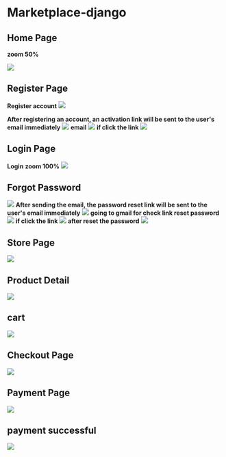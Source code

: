 # Marketplace-django

<h2>Home Page</h2>
<b>zoom 50%</b>
<p>
<img src="https://user-images.githubusercontent.com/95455444/194714615-abd4f9e1-5168-439d-b093-71e6674fe325.png">
</p>

<h2>Register Page</h2>
<b>Register account</b>
<img src="https://user-images.githubusercontent.com/95455444/194714703-c1bb7d16-4252-4f8f-83df-3beb2fc4db52.png">
<p> <b>After registering an account, an activation link will be sent to the user's email immediately</b>
<img src="https://user-images.githubusercontent.com/95455444/194714832-00ea3b31-549f-4369-967e-5d9205fcbdbe.png">
<b>email</b>

<img src="https://user-images.githubusercontent.com/95455444/194714857-346c264f-c116-4d40-b631-d32ec9a3d788.png">
<b>if click the link</b>
<img src="https://user-images.githubusercontent.com/95455444/194714907-5fe452fc-9c7a-4bc2-ae29-c92e76432b30.png">
</p>
<h2>Login Page</h2>
<p>
<b>Login</b>
<b>zoom 100%</b>
<img src="https://user-images.githubusercontent.com/95455444/194714739-be1ceb44-dcb3-4790-a9c9-263022293a12.png">
</p>

<h2>Forgot Password</h2>
<p>
<img src="https://user-images.githubusercontent.com/95455444/194714967-82202a49-108e-444a-b9f7-a1211e6700ad.png">
<b>After sending the email, the password reset link will be sent to the user's email immediately</b>
<img src="https://user-images.githubusercontent.com/95455444/194715002-08a43566-f589-412a-b910-912752ea247b.png">
<b>going to gmail for check link reset password</b>
<img src="https://user-images.githubusercontent.com/95455444/194715072-b9f002a3-8c6a-4fd1-b9eb-28e562714daf.png">
<b>if click the link</b>
<img src="https://user-images.githubusercontent.com/95455444/194715064-7be11325-6505-4445-826a-89b3c5bac501.png">
<b>after reset the password</b>
<img src="https://user-images.githubusercontent.com/95455444/194715132-880ec3e5-bc66-43c4-8a92-891bc2d068c3.png">
</p>

<h2>Store Page</h2>
<p>
<img src="https://user-images.githubusercontent.com/95455444/194714639-4bd36b19-ec1b-4bcd-a5eb-b5cf17824de6.png">

<h2>Product Detail</h2>
<img src="https://user-images.githubusercontent.com/95455444/194714659-094341e3-f42d-4bfd-9d94-1e273e3dbc70.png">
</p>
<h2>cart</h2>
<p>
<img src="https://user-images.githubusercontent.com/95455444/194714676-105925bb-a1ad-4565-a2ef-26f62a78562f.png">
</p>
<h2>Checkout Page</h2>
<p>
<img src="https://user-images.githubusercontent.com/95455444/194715987-ef4cb871-df5b-4997-a638-2ffcd39f9090.png">
</p>
<h2>Payment Page</h2>
<p>
<img src="https://user-images.githubusercontent.com/95455444/194716086-97e1c88d-3077-476c-a1ce-fa63cc00cb65.png">
</p>
 <h2>payment successful</h2>
 <p>
 <img src="https://user-images.githubusercontent.com/95455444/194720123-1f18cdac-8337-41a4-9a68-d18c91c986d2.png">
</p>

            
    

